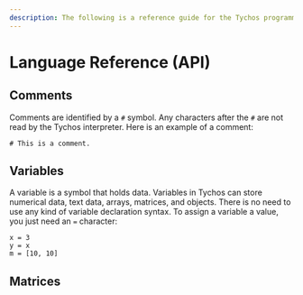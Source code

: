 ```yaml
---
description: The following is a reference guide for the Tychos programming interface.
---
```


# Language Reference \(API\)

## Comments

Comments are identified by a `#` symbol. Any characters after the `#` are not read by the Tychos interpreter. Here is an example of a comment:

```text
# This is a comment.
```

## Variables

A variable is a symbol that holds data. Variables in Tychos can store numerical data, text data, arrays, matrices, and objects. There is no need to use any kind of variable declaration syntax. To assign a variable a value, you just need an `=` character:

```text
x = 3
y = x
m = [10, 10]
```

## Matrices



